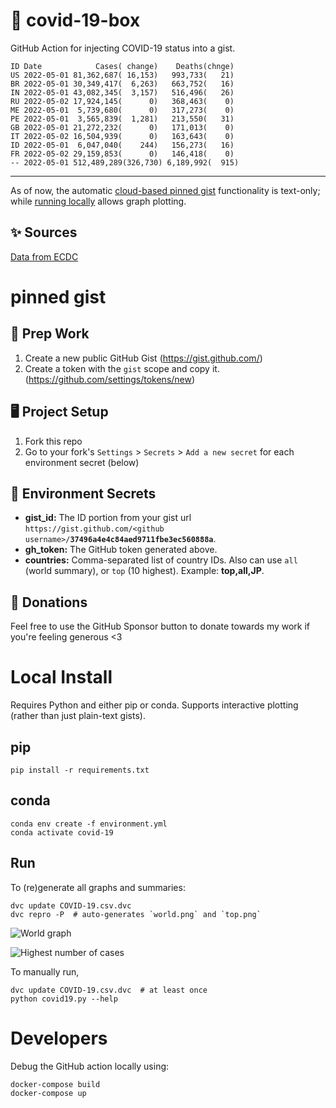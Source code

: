 # 🏥 covid-19-box

GitHub Action for injecting COVID-19 status into a gist.

```
ID Date            Cases( change)    Deaths(chnge)
US 2022-05-01 81,362,687( 16,153)   993,733(   21)
BR 2022-05-01 30,349,417(  6,263)   663,752(   16)
IN 2022-05-01 43,082,345(  3,157)   516,496(   26)
RU 2022-05-02 17,924,145(      0)   368,463(    0)
ME 2022-05-01  5,739,680(      0)   317,273(    0)
PE 2022-05-01  3,565,839(  1,281)   213,550(   31)
GB 2022-05-01 21,272,232(      0)   171,013(    0)
IT 2022-05-02 16,504,939(      0)   163,643(    0)
ID 2022-05-01  6,047,040(    244)   156,273(   16)
FR 2022-05-02 29,159,853(      0)   146,418(    0)
-- 2022-05-01 512,489,289(326,730) 6,189,992(  915)
```

---

As of now, the automatic [cloud-based pinned gist](#pinned-gist) functionality is text-only;
while [running locally](#local-install) allows graph plotting.

## ✨ Sources

[Data from ECDC](https://www.ecdc.europa.eu/en/publications-data/download-todays-data-geographic-distribution-covid-19-cases-worldwide)

# pinned gist

## 🎒 Prep Work
1. Create a new public GitHub Gist (https://gist.github.com/)
1. Create a token with the `gist` scope and copy it. (https://github.com/settings/tokens/new)

## 🖥 Project Setup
1. Fork this repo
1. Go to your fork's `Settings` > `Secrets` > `Add a new secret` for each environment secret (below)

## 🤫 Environment Secrets
- **gist_id:** The ID portion from your gist url `https://gist.github.com/<github username>/`**`37496a4e4c84aed9711fbe3ec560888a`**.
- **gh_token:** The GitHub token generated above.
- **countries:** Comma-separated list of country IDs. Also can use `all` (world summary), or `top` (10 highest). Example: **top,all,JP**.

## 💸 Donations

Feel free to use the GitHub Sponsor button to donate towards my work if you're feeling generous <3

# Local Install

Requires Python and either pip or conda. Supports interactive plotting (rather than just plain-text gists).

## pip

```
pip install -r requirements.txt
```

## conda

```
conda env create -f environment.yml
conda activate covid-19
```

## Run

To (re)generate all graphs and summaries:

```
dvc update COVID-19.csv.dvc
dvc repro -P  # auto-generates `world.png` and `top.png`
```

![World graph](world.png)

![Highest number of cases](top.png)

To manually run,

```
dvc update COVID-19.csv.dvc  # at least once
python covid19.py --help
```

# Developers

Debug the GitHub action locally using:

```
docker-compose build
docker-compose up
```
